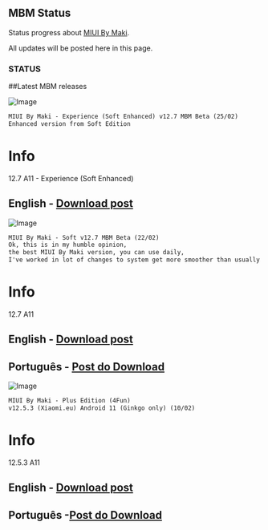 ## MBM Status

Status progress about [MIUI By Maki](https://t.me/MIUIByMaki).

All updates will be posted here in this page.

### STATUS

##Latest MBM releases 

![Image](https://telegra.ph/file/515b4f17352381f46f0e0.jpg)
```markdown
MIUI By Maki - Experience (Soft Enhanced) v12.7 MBM Beta (25/02)
Enhanced version from Soft Edition

```
# Info 
12.7 A11 - Experience (Soft Enhanced)
## English - [Download post](https://t.me/MIUIByMaki/43)

![Image](https://telegra.ph/file/a342a001d33f6eb4d71cf.jpg)
```markdown
MIUI By Maki - Soft v12.7 MBM Beta (22/02)
Ok, this is in my humble opinion, 
the best MIUI By Maki version, you can use daily, 
I've worked in lot of changes to system get more smoother than usually

```
# Info 
12.7 A11 
## English - [Download post](https://t.me/MIUIByMaki/38)
## Português - [Post do Download](https://t.me/twapple/1592)


![Image](https://telegra.ph/file/3fe6c802c153a04498204.jpg)
```markdown
MIUI By Maki - Plus Edition (4Fun)  
v12.5.3 (Xiaomi.eu) Android 11 (Ginkgo only) (10/02)

```
# Info 
12.5.3 A11
## English - [Download post](https://t.me/MIUIByMaki/34)
## Português -[Post do Download](https://t.me/twapple/1551)


